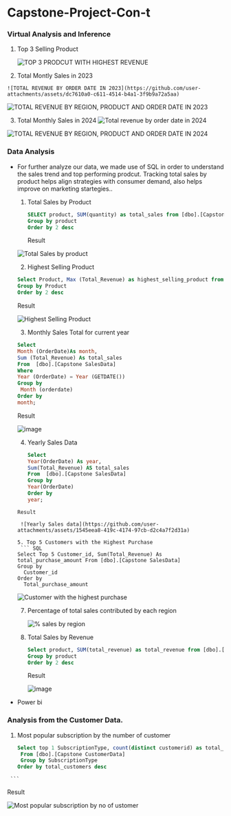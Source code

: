 # Capstone-Project-Con-t

### Virtual Analysis and Inference

  1. Top 3 Selling Product

     ![TOP 3 PRODCUT WITH HIGHEST REVENUE](https://github.com/user-attachments/assets/93873c6f-a7a7-4cf9-b1d5-08995a86af6a)

  2. Total Montly Sales in 2023
     
    ![TOTAL REVENUE BY ORDER DATE IN 2023](https://github.com/user-attachments/assets/dc7610a0-c611-4514-b4a1-3f9b9a72a5aa)
    
![TOTAL REVENUE BY REGION, PRODUCT AND ORDER DATE IN 2023](https://github.com/user-attachments/assets/d27996db-3c99-4ba2-a617-4542d6a973c8)

  3. Total Monthly Sales in 2024
![Total revenue by order date in 2024](https://github.com/user-attachments/assets/7f671f6e-c61f-4aed-8f3f-fe73f1fac9b5)

![TOTAL REVENUE BY REGION, PRODUCT AND ORDER DATE IN 2024](https://github.com/user-attachments/assets/5a9e25d5-a356-4c74-84bf-636876f9a10c)

### Data Analysis
 - For further analyze our data, we made use of SQL in order to understand the sales trend and top performing prodcut. Tracking total sales by product helps align strategies with consumer demand, also helps improve on marketing startegies..
   
   1. Total Sales by Product
      ``` SQL
      SELECT product, SUM(quantity) as total_sales from [dbo].[Capstone SalesData]
      Group by product
      Order by 2 desc
      ```
      Result
  
     ![Total Sales by product](https://github.com/user-attachments/assets/8123f85b-904b-407a-838a-8100b2fde4e8)

   2.  Highest Selling Product
      ``` SQL
     Select Product, Max (Total_Revenue) as highest_selling_product from [dbo].[Capstone SalesData]
     Group by Product 
     Order by 2 desc
     ```
     Result
     
     ![Highest Selling Product](https://github.com/user-attachments/assets/7f5cc5fc-58c6-4890-957f-56a1335751e3)

   3. Monthly Sales Total for current year
     ``` SQL
     Select 
    Month (OrderDate)As month,
    Sum (Total_Revenue) As total_sales
    From  [dbo].[Capstone SalesData]
    Where
    Year (OrderDate) = Year (GETDATE())
    Group by 
	  Month (orderdate)
    Order by 
    month;
     ```
     Result
      
      ![image](https://github.com/user-attachments/assets/e9593106-1bb0-4dd0-94b0-104b44e43574)

   4. Yearly Sales Data
      ``` SQL
      Select
      Year(OrderDate) As year,
      Sum(Total_Revenue) AS total_sales
      From  [dbo].[Capstone SalesData]
      Group by
      Year(OrderDate)
      Order by 
      year;
     ```
   Result

      ![Yearly Sales data](https://github.com/user-attachments/assets/1545eea8-419c-4174-97cb-d2c4a7f2d31a)

   5. Top 5 Customers with the Highest Purchase
      ``` SQL
     Select Top 5 Customer_id, Sum(Total_Revenue) As total_purchase_amount From [dbo].[Capstone SalesData]
     Group by 
	   Customer_id
     Order by
	   Total_purchase_amount
     ```
  
      ![Customer with the highest purchase](https://github.com/user-attachments/assets/a70792cc-d3ba-433f-8b85-1b84cefd1143)

   7. Percentage of total sales contributed by each region

      ![% sales by region](https://github.com/user-attachments/assets/d132a59c-4df9-4bd1-95c7-a270c86b6208)

   8. Total Sales by Revenue
      ``` SQL
      Select product, SUM(total_revenue) as total_revenue from [dbo].[Capstone SalesData]
      Group by product
      Order by 2 desc
      ```
      Result
      
      ![image](https://github.com/user-attachments/assets/8ccd74ea-6473-4f25-8d0a-7f9ed072a365)

 -  Power bi

   ### Analysis from the Customer Data.

   1. Most popular subscription by the number of customer
      ``` SQL
      Select top 1 SubscriptionType, count(distinct customerid) as total_customers
       From [dbo].[Capstone CustomerData]
       Group by SubscriptionType
      Order by total_customers desc
     ```
   Result 

![Most popular subscription by no of ustomer](https://github.com/user-attachments/assets/281d8b55-9e85-4611-8912-5f8f5e4c1e05)

